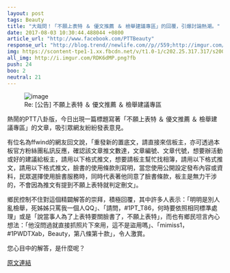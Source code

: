 ```yaml
---
layout: post
tags: Beauty
title: "大哉問！「不願上表特 ＆ 優文推薦 ＆ 檢舉建議專區」的回覆，引爆討論熱潮。"
date: 2017-08-03 10:30:44.488044 +0800
article_url: "http://www.facebook.com/PTTBeauty"
response_url: "http://blog.trend//newlife.com//p//559;http://imgur.com//RDK6dMP"
img: https://scontent-tpe1-1.xx.fbcdn.net/v/t1.0-1/c202.25.317.317/s200x200/199308_130963770309113_4792640_n.jpg?oh=e214b0a01859911a1bf7ac39e0d2474e&oe=59F35E4B
all_img: http://i.imgur.com/RDK6dMP.png?fb
push: 24
boo: 2
neutral: 21
---
```


<figure>
<img src="https://scontent-tpe1-1.xx.fbcdn.net/v/t1.0-1/c202.25.317.317/s200x200/199308_130963770309113_4792640_n.jpg?oh=e214b0a01859911a1bf7ac39e0d2474e&oe=59F35E4B" alt="image">
<figcaption>
Re: [公告] 不願上表特 ＆ 優文推薦 ＆ 檢舉建議專區
</figcaption>
</figure>



熱鬧的PTT八卦版，今日出現一篇標題寫著「不願上表特 ＆ 優文推薦 ＆ 檢舉建議專區」的文章，吸引眾網友紛紛發表意見。

有位名為ffwind的網友回文說，「重發新的置底文，請直接來信板主，亦可透過本板官方粉絲團私訊反應，確認該文章推文數達，文章編號、文章代號，想要辦活動或好的建議給板主，請用以下格式推文，想要請板主幫忙找相簿，請用以下格式推文，請用以下格式推文，臉書的使用條款則寫明，當您使用公開設定發布內容或資料，民眾選擇使用臉書服務時，同時代表著他同意了臉書條款，板主是無力干涉的，不會因為推文有提到不願上表特就判定刪文」。

鄉民控制不住對這個精闢解答的崇拜，積極回覆，其中許多人表示：「明明是別人亂檢舉，死姊姊只罵我一個人QQ」、「請問，#1PT_T86，何時要依照相同標準處理」或是「說當事人為了上表特要關臉書了，不願上表特」，而也有鄉民坦言內心想法：「他沒問過就直接抓照片下來用，這不是盜用嗎」、「mimiss1，#1PWDTXab，Beauty，第八條第十款」，令人激賞。

您心目中的解答，是什麼呢？

<a href = "https://www.ptt.cc/bbs/Beauty/M.1443906121.A.65B.html">原文連結</a>

